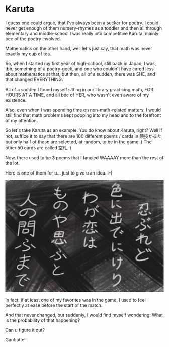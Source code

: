 # Karuta

I guess one could argue, that I've always been a sucker for poetry. I could never get enough of them nursery-rhymes as a toddler and then all through elementary and middle-school I was really into competitive Karuta, mainly bec of the poetry involved.

Mathematics on the other hand, well let's just say, that math was never exactly my cup of tea.

So, when I started my first year of high-school, still back in Japan, I was, tbh, something of a poetry-geek, and one who couldn't have cared less about mathematics at that, but then, all of a sudden, there was SHE, and that changed EVERYTHING. 

All of a sudden I found myself sitting in our library practicing math, FOR HOURS AT A TIME, and all bec of HER, who wasn't even aware of my existence.

Also, even when I was spending time on non-math-related matters, I would still find that math problems kept popping into my head and to the forefront of my attention.

So let's take Karuta as an example. You do know about Karuta, right? Well if not, suffice it to say that there are 100 different poems / cards in 競技かるた, but only half of those are selected, at random, to be in the game. ( The other 50 cards are called 空札. )

Now, there used to be 3 poems that I fancied WAAAAY more than the rest of the lot.

Here is one of them for u... just to give u an idea. :-)

![alt](karuta_poem.jpg)

In fact, if at least one of my favorites was in the game, I used to feel perfectly at ease before the start of the match.

And that never changed, but suddenly, I would find myself wondering: What is the probability of that happening?

Can u figure it out?

Ganbatte!